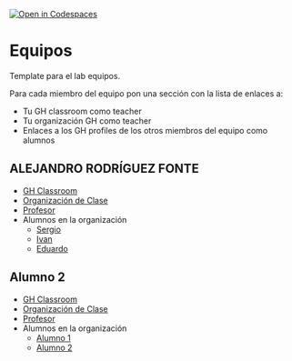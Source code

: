 [![Open in Codespaces](https://classroom.github.com/assets/launch-codespace-7f7980b617ed060a017424585567c406b6ee15c891e84e1186181d67ecf80aa0.svg)](https://classroom.github.com/open-in-codespaces?assignment_repo_id=12700266)
# Equipos

Template para el lab equipos.

Para cada miembro del equipo  pon una sección con la lista de enlaces a:

* Tu GH classroom como teacher
* Tu organización GH como teacher
* Enlaces a los GH profiles de los otros miembros del equipo como alumnos

## ALEJANDRO RODRÍGUEZ FONTE

* [GH Classroom](https://classroom.github.com/classrooms/149101820-ull-mfp-aet-2324-alu0100774252)
* [Organización de Clase](https://github.com/orgs/ull-mfp-aet-2324-alu0100774252/teams/eq-alejandro-eduardo-ivan-sergio/members)
* [Profesor](https://github.com/orgs/ull-mfp-aet-2324-alu0100774252/people/Alejandrofonte)
* Alumnos en la organización
  * [Sergio](https://github.com/orgs/ull-mfp-aet-2324-alu0100774252/people/alu0100699968)
  * [Ivan](https://github.com/orgs/ull-mfp-aet-2324-alu0100774252/people/ivanjtr)
  * [Eduardo](https://github.com/orgs/ull-mfp-aet-2324-alu0100774252/people/eduardomhd)
 
## Alumno 2

* [GH Classroom]()
* [Organización de Clase]()
* [Profesor]()
* Alumnos en la organización
  * [Alumno 1]()
  * [Alumno 2]()
